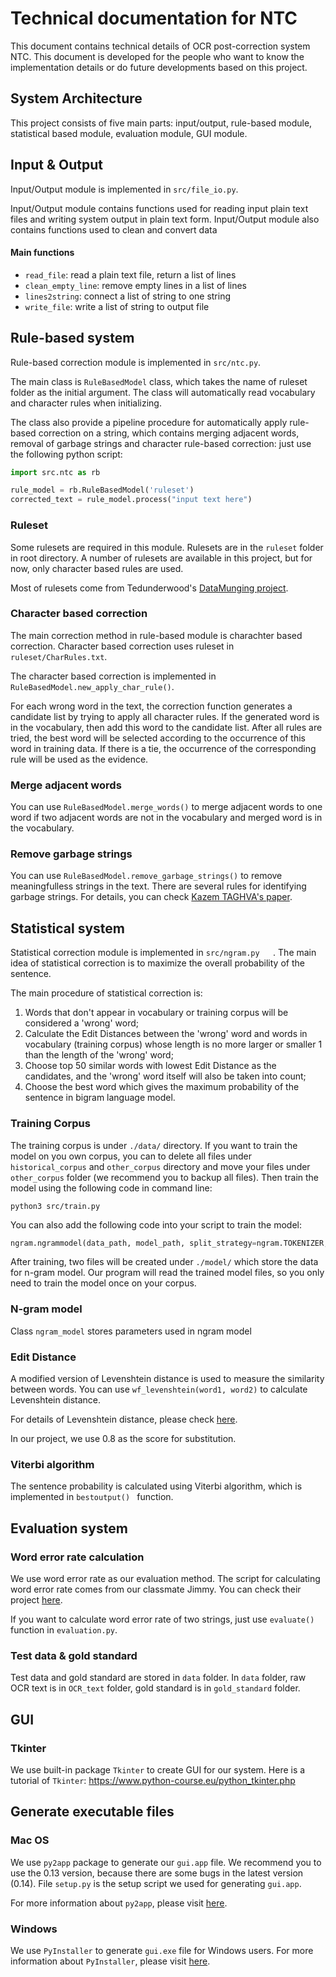 # Technical documentation for NTC

This document contains technical details of OCR post-correction system NTC. This document is developed for the people who want to know the implementation details or do future developments based on this project. 

## System Architecture

This project consists of five main parts: input/output, rule-based module, statistical based module, evaluation module, GUI module. 

## Input & Output

Input/Output module is implemented in `src/file_io.py`.

Input/Output module contains functions used for reading input plain text files and writing system output in plain text form. Input/Output module also contains functions used to clean and convert data

#### Main functions

- `read_file`: read a plain text file, return a list of lines
- `clean_empty_line`: remove empty lines in a list of lines
- `lines2string`: connect a list of string to one string
- `write_file`: write a list of string to output file

## Rule-based system

Rule-based correction module is implemented in `src/ntc.py`.

The main class is `RuleBasedModel` class, which takes the name of ruleset folder as the initial argument. The  class will automatically read vocabulary and character rules when initializing. 

The class also provide a pipeline procedure for automatically apply rule-based correction on a string, which contains merging adjacent words, removal of garbage strings and character rule-based correction: just use the following python script: 

```python
import src.ntc as rb

rule_model = rb.RuleBasedModel('ruleset')
corrected_text = rule_model.process("input text here")
```

### Ruleset

Some rulesets are required in this module.  Rulesets are in the `ruleset` folder in root directory. A number of rulesets are available in this project, but for now, only character based rules are used.

Most of rulesets come from Tedunderwood's [DataMunging project](https://github.com/tedunderwood/DataMunging). 

### Character based correction

The main correction method in rule-based module is charachter based correction. Character based correction uses ruleset in `ruleset/CharRules.txt`. 

The character based correction is implemented in `RuleBasedModel.new_apply_char_rule()`. 

For each wrong word in the text, the correction function generates a candidate list by trying to apply all character rules. If the generated word is in the vocabulary, then add this word to the candidate list. After all rules are tried, the best word will be selected according to the occurrence of this word in training data. If there is a tie, the occurrence of the corresponding rule will be used as the evidence. 

### Merge adjacent words

You can use `RuleBasedModel.merge_words()` to merge adjacent words to one word if two adjacent words are not in the vocabulary and merged word is in the vocabulary.  

### Remove garbage strings

You can use  `RuleBasedModel.remove_garbage_strings()` to remove meaningfulless strings in the text. There are several rules for identifying garbage strings. For details, you can check [Kazem TAGHVA's paper](https://pdfs.semanticscholar.org/94aa/36ce7216a3c86f3040e53b4c13fe66e1ef4f.pdf).

## Statistical system

Statistical correction module is implemented in `src/ngram.py	`. The main idea of statistical correction is to maximize the overall probability of the sentence. 

The main procedure of statistical correction is:

1. Words that don't appear in vocabulary or training corpus will be considered a 'wrong' word;
2. Calculate the Edit Distances between the 'wrong' word and words in vocabulary (training corpus) whose length is no more larger or smaller 1 than the length of the 'wrong' word;
3. Choose top 50 similar words with lowest Edit Distance as the candidates, and the 'wrong' word itself will also be taken into count;
4. Choose the best word which gives the maximum probability of the sentence in bigram language model. 

### Training Corpus

The training corpus is under `./data/` directory. If you want to train the model on you own corpus, you can to delete all files under `historical_corpus` and `other_corpus` directory and move your files under `other_corpus` folder (we recommend you to backup all files). Then train the model using the following code in command line:

```shell
python3 src/train.py
```

You can also add the following code into your script to train the model:

```python
ngram.ngrammodel(data_path, model_path, split_strategy=ngram.TOKENIZER, modern_corpus=False)
```

After training, two files will be created under `./model/` which store the data for n-gram model. Our program will read the trained model files, so you only need to train the model once on your corpus. 

### N-gram model

Class `ngram_model` stores parameters used in ngram model

### Edit Distance

A modified version of Levenshtein distance is used to measure the similarity between words. You can use `wf_levenshtein(word1, word2)` to calculate Levenshtein distance. 

For details of Levenshtein distance, please check [here](https://en.wikipedia.org/wiki/Levenshtein_distance).

In our project, we use 0.8 as the score for substitution. 

### Viterbi algorithm

The sentence probability is calculated using Viterbi algorithm, which is implemented in `bestoutput() ` function. 

## Evaluation system

### Word error rate calculation

We use word error rate as our evaluation method. The script for calculating word error rate comes from our classmate Jimmy. You can check their project [here](https://github.com/Linguistics575/575_OCR).

If you want to calculate word error rate of two strings, just use `evaluate()` function in `evaluation.py`. 

### Test data & gold standard

Test data and gold standard are stored in `data` folder. In `data` folder, raw OCR text is in `OCR_text` folder, gold standard is in `gold_standard` folder. 

## GUI

### Tkinter

We use built-in package `Tkinter` to create GUI for our system. Here is a tutorial of `Tkinter`: https://www.python-course.eu/python_tkinter.php

## Generate executable files

### Mac OS

We use `py2app` package to generate our `gui.app` file. We recommend you to use the 0.13 version, because there are some bugs in the latest version (0.14). File `setup.py` is the setup script we used for generating `gui.app`. 

For more information about `py2app`, please visit [here](http://py2app.readthedocs.io/en/latest/).

### Windows

We use `PyInstaller` to generate  `gui.exe` file for Windows users. For more information about `PyInstaller`, please visit [here](https://www.pyinstaller.org).



